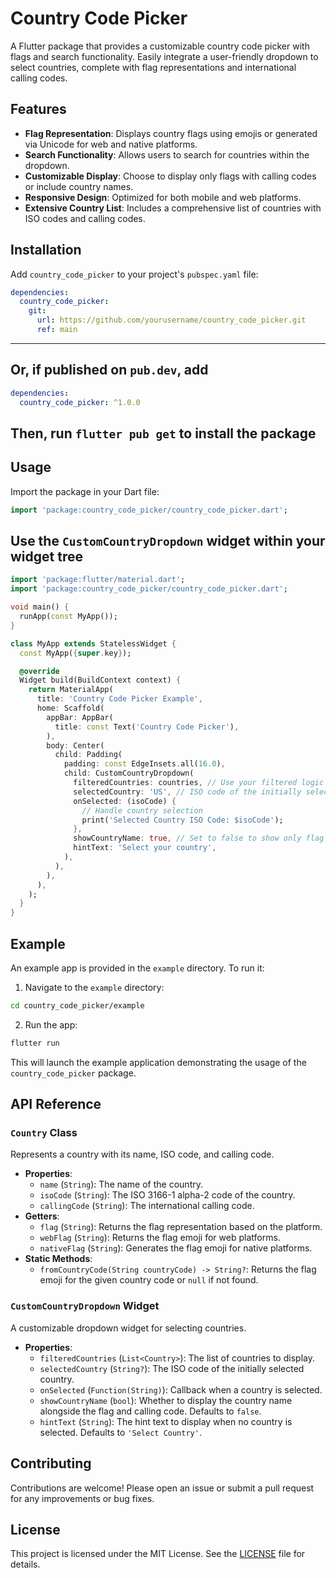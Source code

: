 # Country Code Picker

A Flutter package that provides a customizable country code picker with flags and search functionality. Easily integrate a user-friendly dropdown to select countries, complete with flag representations and international calling codes.

## Features

- **Flag Representation**: Displays country flags using emojis or generated via Unicode for web and native platforms.
- **Search Functionality**: Allows users to search for countries within the dropdown.
- **Customizable Display**: Choose to display only flags with calling codes or include country names.
- **Responsive Design**: Optimized for both mobile and web platforms.
- **Extensive Country List**: Includes a comprehensive list of countries with ISO codes and calling codes.

## Installation

Add `country_code_picker` to your project's `pubspec.yaml` file:

```yaml
dependencies:
  country_code_picker:
    git:
      url: https://github.com/yourusername/country_code_picker.git
      ref: main
```

****

## Or, if published on `pub.dev`, add

``` yaml
dependencies:
  country_code_picker: ^1.0.0
```

## Then, run `flutter pub get` to install the package

## Usage

Import the package in your Dart file:

``` dart
import 'package:country_code_picker/country_code_picker.dart';
```

## Use the `CustomCountryDropdown` widget within your widget tree

``` dart
import 'package:flutter/material.dart';
import 'package:country_code_picker/country_code_picker.dart';

void main() {
  runApp(const MyApp());
}

class MyApp extends StatelessWidget {
  const MyApp({super.key});

  @override
  Widget build(BuildContext context) {
    return MaterialApp(
      title: 'Country Code Picker Example',
      home: Scaffold(
        appBar: AppBar(
          title: const Text('Country Code Picker'),
        ),
        body: Center(
          child: Padding(
            padding: const EdgeInsets.all(16.0),
            child: CustomCountryDropdown(
              filteredCountries: countries, // Use your filtered logic if any
              selectedCountry: 'US', // ISO code of the initially selected country
              onSelected: (isoCode) {
                // Handle country selection
                print('Selected Country ISO Code: $isoCode');
              },
              showCountryName: true, // Set to false to show only flag and calling code
              hintText: 'Select your country',
            ),
          ),
        ),
      ),
    );
  }
}
```

## Example

An example app is provided in the `example` directory. To run it:

1. Navigate to the `example` directory:

``` bash
cd country_code_picker/example
```

2. Run the app:

``` bash
flutter run
```

This will launch the example application demonstrating the usage of the `country_code_picker` package.

## API Reference

### `Country` Class

Represents a country with its name, ISO code, and calling code.

- **Properties**:
  - `name` (`String`): The name of the country.
  - `isoCode` (`String`): The ISO 3166-1 alpha-2 code of the country.
  - `callingCode` (`String`): The international calling code.
- **Getters**:
  - `flag` (`String`): Returns the flag representation based on the platform.
  - `webFlag` (`String`): Returns the flag emoji for web platforms.
  - `nativeFlag` (`String`): Generates the flag emoji for native platforms.
- **Static Methods**:
  - `fromCountryCode(String countryCode) -> String?`: Returns the flag emoji for the given country code or `null` if not found.

### `CustomCountryDropdown` Widget

A customizable dropdown widget for selecting countries.

- **Properties**:
  - `filteredCountries` (`List<Country>`): The list of countries to display.
  - `selectedCountry` (`String?`): The ISO code of the initially selected country.
  - `onSelected` (`Function(String)`): Callback when a country is selected.
  - `showCountryName` (`bool`): Whether to display the country name alongside the flag and calling code. Defaults to `false`.
  - `hintText` (`String`): The hint text to display when no country is selected. Defaults to `'Select Country'`.

## Contributing

Contributions are welcome! Please open an issue or submit a pull request for any improvements or bug fixes.

## License

This project is licensed under the MIT License. See the [LICENSE](https://www.notion.so/LICENSE) file for details.
